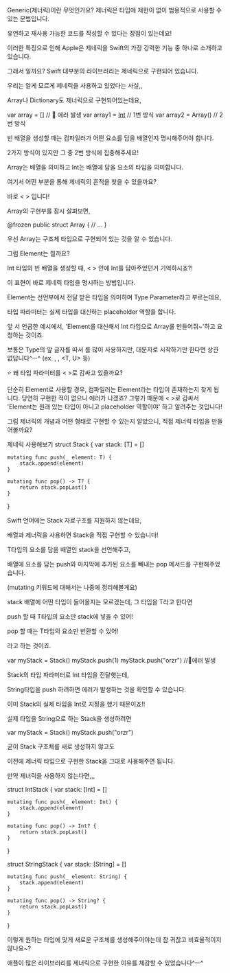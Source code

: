 Generic(제너릭)이란 무엇인가요?
제너릭은 타입에 제한이 없이 범용적으로 사용할 수 있는 문법입니다.

유연하고 재사용 가능한 코드를 작성할 수 있다는 장점이 있는데요!

 

이러한 특징으로 인해 Apple은 제네릭을 Swift의 가장 강력한 기능 중 하나로 소개하고 있습니다.

그래서 일까요? Swift 대부분의 라이브러리는 제네릭으로 구현되어 있습니다.

우리는 알게 모르게 제네릭을 사용하고 있었다는 사실,,

 

Array나 Dictionary도 제너릭으로 구현되어있는데요, 

var array = [] 			// 🚨 에러 발생
var array1 = [Int]()		// 1번 방식
var array2 = Array<Int>()	// 2번 방식
 

빈 배열을 생성할 때는 컴파일러가 어떤 요소를 담을 배열인지 명시해주어야 합니다.

2가지 방식이 있지만 그 중 2번 방식에 집중해주세요!

 

Array는 배열을 의미하고 Int는 배열에 담을 요소의 타입을 의미합니다.

여기서 어떤 부분을 통해 제네릭의 흔적을 찾을 수 있을까요?

 

바로 < > 입니다!

 

Array의 구현부를 잠시 살펴보면,

@frozen public struct Array<Element> {
	// ...
}
 

우선 Array는 구조체 타입으로 구현되어 있는 것을 알 수 있습니다.

그럼 Element는 뭘까요?

 

Int 타입의 빈 배열을 생성할 때, < > 안에 Int를 담아주었던거 기억하시죠?!

<Element> 이 표현이 바로 제네릭 타입을 명시하는 방법입니다.

 

Element는 선언부에서 전달 받은 타입을 의미하며 Type Parameter라고 부르는데요,

타입 파라미터는 실제 타입을 대신하는 placeholder 역할을 합니다.

앞 서 언급한 예시에서, 'Element를 대신해서 Int 타입으로 Array를 만들어줘~'하고 요청하는 것이죠.

보통은 Type의 앞 글자를 따서 <T>를 많이 사용하지만, 대문자로 시작하기만 한다면 상관없답니다^ㅡ^ (ex. <Element>, <A>, <T, U> 등)

 

⭐️ 왜 타입 파라미터를 < >로 감싸고 있을까요?

단순히 Element로 사용할 경우, 컴파일러는 Element라는 타입이 존재하는지 찾게 됩니다.
당연히 구현한 적이 없으니 에러가 나겠죠?
그렇기 때문에 < >로 감싸서 'Element는 원래 있는 타입이 아니고 placeholder 역할이야' 하고 알려주는 것입니다!

 

그럼 제너릭의 개념과 어떤 형태로 구현할 수 있는지 알았으니, 직접 제너릭 타입을 만들어볼까요?

 

제네릭 사용해보기
struct Stack<T> {
    var stack: [T] = []
    
    mutating func push(_ element: T) {
        stack.append(element)
    }
    
    mutating func pop() -> T? {
        return stack.popLast()
    }
}
 

Swift 언어에는 Stack 자료구조를 지원하지 않는데요,

배열과 제너릭을 사용하면 Stack을 직접 구현할 수 있습니다!

 

T타입의 요소를 담을 배열인 stack을 선언해주고,

배열에 요소를 담는 push와 마지막에 추가된 요소를 빼내는 pop 메서드를 구현해주었습니다.

(mutating 키워드에 대해서는 나중에 정리해볼게요)

 

stack 배열에 어떤 타입이 들어올지는 모르겠는데, 그 타입을 T라고 한다면

 

push 할 때 T타입의 요소만 stack에 넣을 수 있어!

pop 할 때는 T타입의 요소만 반환할 수 있어!

 

라고 하는 것이죠.

 

var myStack = Stack<Int>()
myStack.push(1)
myStack.push("orzr")	//🚨에러 발생
 

Stack의 타입 파라미터로 Int 타입을 전달햇는데,

String타입을 push 하려하면 에러가 발생하는 것을 확인할 수 있습니다.

 

이미 Stack의 실제 타입을 Int로 지정을 했기 때문이죠!!

 

실제 타입을 String으로 하는 Stack을 생성하려면

var myStack = Stack<String>()
myStack.push("orzr")
 

굳이 Stack 구조체를 새로 생성하지 않고도

이전에 제너릭 타입으로 구현한 Stack을 그대로 사용해주면 됩니다.

 

만약 제너릭을 사용하지 않는다면,,,

struct IntStack {
    var stack: [Int] = []
    
    mutating func push(_ element: Int) {
        stack.append(element)
    }
    
    mutating func pop() -> Int? {
        return stack.popLast()
    }
}

struct StringStack {
    var stack: [String] = []
    
    mutating func push(_ element: String) {
        stack.append(element)
    }
    
    mutating func pop() -> String? {
        return stack.popLast()
    }
}
 

이렇게 원하는 타입에 맞게 새로운 구조체를 생성해주어야는데 참 귀찮고 비효율적이지 않나요~?

애플이 많은 라이브러리를 제너릭으로 구현한 이유를 체감할 수 있었습니다^ㅡ^
